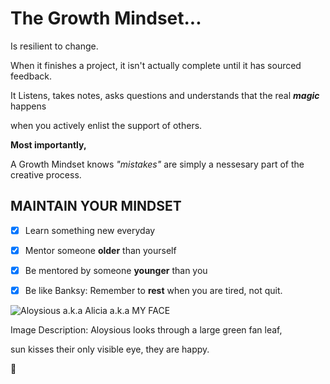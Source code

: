 # **The Growth Mindset...**

Is resilient to change.

When it finishes a project,
it isn't actually complete
until it has sourced feedback.

It Listens, takes notes, asks questions and understands that the real ***magic*** happens

when you actively enlist the support of others.

**Most importantly,**

A Growth Mindset knows *"mistakes"* are simply
a nessesary part of the creative process.
## **MAINTAIN YOUR MINDSET**

- [x] Learn something new everyday
- [x] Mentor someone **older** than yourself
- [x] Be mentored by someone **younger** than you
- [x] Be like Banksy: Remember to **rest** when you are tired, not quit.


![Aloysious a.k.a Alicia a.k.a MY FACE](https://miro.medium.com/max/121/1*uNH6r8IUEzVFGI2dYZUPCQ.jpeg)

Image Description: 
Aloysious looks through a large green fan leaf, 

sun kisses their only visible eye, they are happy.

:space_invader:













